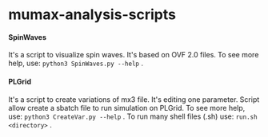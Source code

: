 # mumax-analysis-scripts

#### SpinWaves
It's a script to visualize spin waves. It's based on OVF 2.0 files.
To see more help, use: ```python3 SpinWaves.py --help``` .

#### PLGrid
It's a script to create variations of mx3 file. It's editing one parameter. Script allow create a sbatch file to run simulation on PLGrid.
To see more help, use: ```python3 CreateVar.py --help``` .
To run many shell files (.sh) use: ```run.sh <directory>``` .
